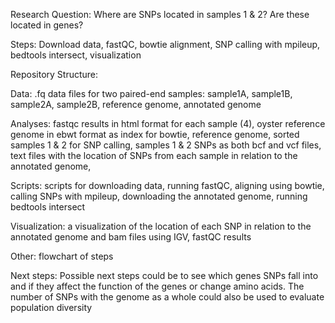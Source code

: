 
Research Question: Where are SNPs located in samples 1 & 2? Are these located in genes?

Steps: Download data, fastQC, bowtie alignment, SNP calling with mpileup, bedtools intersect, visualization

Repository Structure:

Data: .fq data files for two paired-end samples: sample1A, sample1B, sample2A, sample2B, reference genome, annotated genome

Analyses: fastqc results in html format for each sample (4), oyster reference genome in ebwt format as index for bowtie, reference genome, sorted samples 1 & 2 for SNP calling, samples 1 & 2 SNPs as both bcf and vcf files, text files with the location of SNPs from each sample in relation to the annotated genome, 

Scripts: scripts for downloading data, running fastQC, aligning using bowtie, calling SNPs with mpileup, downloading the annotated genome, running bedtools intersect

Visualization: a visualization of the location of each SNP in relation to the annotated genome and bam files using IGV, fastQC results

Other: flowchart of steps 

Next steps: Possible next steps could be to see which genes SNPs fall into and if they affect the function of the genes or change amino acids. The number of SNPs with the genome as a whole could also be used to evaluate population diversity


